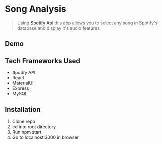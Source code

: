 # Song Analysis
> Using [Spotify Api](https://developer.spotify.com/documentation/web-api/) this app allows you to select any song in Spotify's database and display it's audio features.
## Demo

## Tech Frameworks Used
* Spotify API
* React
* MaterialUI
* Express
* MySQL
## Installation
1. Clone repo
2. cd into root directory
3. Run npm start
4. Go to localhost:3000 in browser
